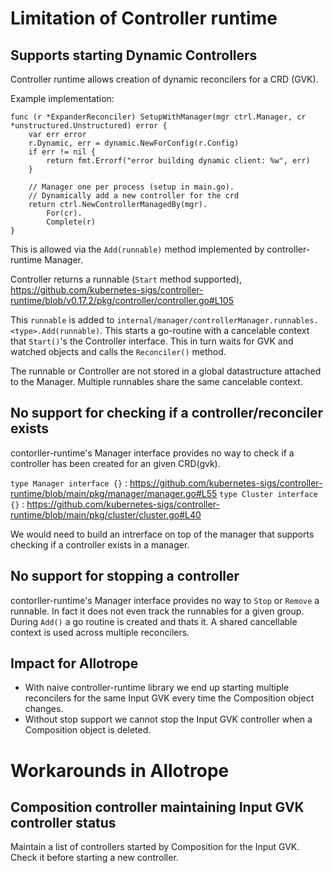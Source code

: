 # Limitation of Controller runtime

## Supports starting Dynamic Controllers

Controller runtime allows creation of dynamic reconcilers for a CRD (GVK). 

Example implementation:

```
func (r *ExpanderReconciler) SetupWithManager(mgr ctrl.Manager, cr *unstructured.Unstructured) error {
	var err error
	r.Dynamic, err = dynamic.NewForConfig(r.Config)
	if err != nil {
		return fmt.Errorf("error building dynamic client: %w", err)
	}

    // Manager one per process (setup in main.go).
    // Dynamically add a new controller for the crd
	return ctrl.NewControllerManagedBy(mgr).
		For(cr).
		Complete(r)
}
```

This is allowed via the `Add(runnable)` method implemented by controller-runtime Manager.

Controller returns a runnable (`Start` method supported),
https://github.com/kubernetes-sigs/controller-runtime/blob/v0.17.2/pkg/controller/controller.go#L105

This `runnable` is added to `internal/manager/controllerManager.runnables.<type>.Add(runnable)`.
This starts a go-routine with a cancelable context that `Start()`'s the Controller interface.
This in turn waits for GVK and watched objects and calls the `Reconciler()` method. 

The runnable or Controller are not stored in a global datastructure attached to the Manager.
Multiple runnables share the same cancelable context. 

## No support for checking if a controller/reconciler exists

contorller-runtime's Manager interface provides no way to check if a controller has been created for an given CRD(gvk).

`type Manager interface {}` : https://github.com/kubernetes-sigs/controller-runtime/blob/main/pkg/manager/manager.go#L55
`type Cluster interface {}` : https://github.com/kubernetes-sigs/controller-runtime/blob/main/pkg/cluster/cluster.go#L40

We would need to build an intrerface on top of the manager that supports checking if a controller exists in a manager.

## No support for stopping a controller

contorller-runtime's Manager interface provides no way to `Stop` or `Remove` a runnable. In fact it does not even track the runnables for a given group. During `Add()` a go routine is created and thats it. A shared cancellable context is used across multiple reconcilers.

## Impact for Allotrope
- With naive controller-runtime library we end up starting multiple reconcilers for the same Input GVK every time the Composition object changes.
- Without stop support we cannot stop the Input GVK controller when a Composition object is deleted.


# Workarounds in Allotrope

## Composition controller maintaining Input GVK controller status

Maintain a list of controllers started by Composition for the Input GVK.
Check it before starting a new controller.
